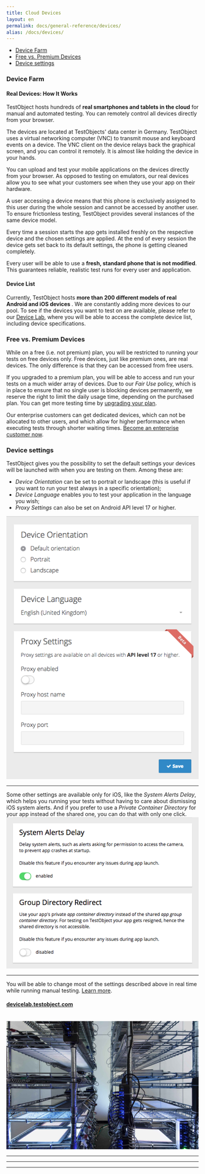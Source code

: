 ```yaml
---
title: Cloud Devices
layout: en
permalink: docs/general-reference/devices/
alias: /docs/devices/
---
```


* <a href="#device_farm">Device Farm</a>
* <a href="#free_pre">Free vs. Premium Devices</a>
* <a href="#device_settings">Device settings</a>


<h3 id="device_farm">Device Farm</h3>
<h4 id="real-devices-how-it-works">Real Devices: How It Works</h4>

TestObject hosts hundreds of **real smartphones and tablets in the cloud** for manual and automated testing. You can remotely control all devices directly from your browser.

The devices are located at TestObjects' data center in Germany. TestObject uses a virtual networking computer (VNC) to transmit mouse and keyboard events on a device. The VNC client on the device relays back the graphical screen, and you can control it remotely. It is almost like holding the device in your hands.

You can upload and test your mobile applications on the devices directly from your browser. As opposed to testing on emulators, our real devices allow you to see what your customers see when they use your app on their hardware.

A user accessing a device means that this phone is exclusively assigned to this user during the whole session and cannot be accessed by another user. To ensure frictionless testing, TestObject provides several instances of the same device model.

Every time a session starts the app gets installed freshly on the respective device and the chosen settings are applied. At the end of every session the device gets set back to its default settings, the phone is getting cleaned completely.

Every user will be able to use a **fresh, standard phone that is not modified**. This guarantees reliable, realistic test runs for every user and application.

<h4 id="device-list">Device List</h4>

Currently, TestObject hosts <strong>more than 200 different models of real Android and iOS devices </strong>. We are constantly adding more devices to our pool. To see if the devices you want to test on are available, please refer to our <a href="https://devicelab.testobject.com/">Device Lab</a>, where you will be able to access the complete device list, including device specifications.</b>

<h3 id="free_pre">Free vs. Premium Devices</h3>

While on a free (i.e. not premium) plan, you will be restricted to running your tests on free devices only. Free devices, just like premium ones, are real devices. The only difference is that they can be accessed from free users.

If you upgraded to a premium plan, you will be able to access and run your tests on a much wider array of devices. Due to our *Fair Use* policy, which is in place to ensure that no single user is blocking devices permanently, we reserve the right to limit the daily usage time, depending on the purchased plan. You can get more testing time by [upgrading your plan](/docs/general-reference/managing-your-account/#plans).

Our enterprise customers can get dedicated devices, which can not be allocated to other users, and which allow for higher performance when executing tests through shorter waiting times. [Become an enterprise customer now](/docs/general-reference/managing-your-account/#enterprise_plan).

<h3 id="device_settings">Device settings</h3>
TestObject gives you the possibility to set the default settings your devices will be launched with when you are testing on them. Among these are:

* *Device Orientation* can be set to portrait or landscape (this is useful if you want to run your test always in a specific orientation);
* *Device Language* enables you to test your application in the language you wish;
* *Proxy Settings* can also be set on Android API level 17 or higher.

<img class="center shadow" src="/img/dashboard/device-settings.png">

***

Some other settings are available only for iOS, like the *System Alerts Delay*, which helps you running your tests without having to care about dismissing iOS system alerts. And if you prefer to use a *Private Container Directory* for your app instead of the shared one, you can do that with only one click.
<img class="center shadow" src="/img/dashboard/device_settings_ios.png">

***

You will be able to change most of the settings described above in real time while running manual testing. [Learn more](/docs/testing-tools/manual-testing/).

<div class="center">
	<h4><a href="https://devicelab.testobject.com/">devicelab.testobject.com</a></h4>
</div>

<br>

<img class="center shadow" src="/img/first-impressions/devicepool-photo2.jpg">

***
***
***
